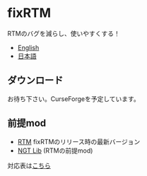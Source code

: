 # fixRTM

RTMのバグを減らし、使いやすくする！

- [English](README.en.md)
- [日本語](README.md)

## ダウンロード

お待ち下さい。CurseForgeを予定しています。

## 前提mod

- [RTM](https://www.curseforge.com/minecraft/mc-mods/realtrainmod) fixRTMのリリース時の最新バージョン
- [NGT Lib](https://www.curseforge.com/minecraft/mc-mods/ngtlib) (RTMの前提mod)

対応表は[こちら](version-map.md)
